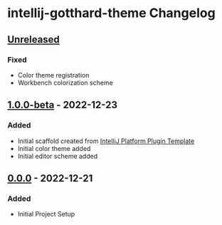 <!-- Keep a Changelog guide -> https://keepachangelog.com -->

# intellij-gotthard-theme Changelog

## [Unreleased]

### Fixed
- Color theme registration
- Workbench colorization scheme

## [1.0.0-beta] - 2022-12-23

### Added
- Initial scaffold created from [IntelliJ Platform Plugin Template](https://github.com/JetBrains/intellij-platform-plugin-template)
- Initial color theme added
- Initial editor scheme added

## [0.0.0] - 2022-12-21

### Added
- Initial Project Setup

[Unreleased]: https://github.com/janbiasi/intellij-gotthard-theme/compare/v1.0.0-beta...HEAD
[1.0.0-beta]: https://github.com/janbiasi/intellij-gotthard-theme/compare/v0.0.0...v1.0.0-beta
[0.0.0]: https://github.com/janbiasi/intellij-gotthard-theme/commits/v0.0.0
